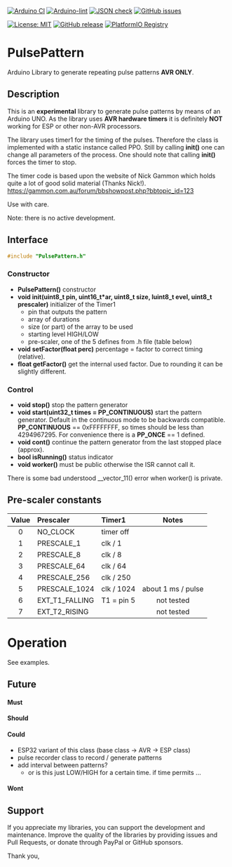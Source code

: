 
[![Arduino CI](https://github.com/RobTillaart/PulsePattern/workflows/Arduino%20CI/badge.svg)](https://github.com/marketplace/actions/arduino_ci)
[![Arduino-lint](https://github.com/RobTillaart/PulsePattern/actions/workflows/arduino-lint.yml/badge.svg)](https://github.com/RobTillaart/PulsePattern/actions/workflows/arduino-lint.yml)
[![JSON check](https://github.com/RobTillaart/PulsePattern/actions/workflows/jsoncheck.yml/badge.svg)](https://github.com/RobTillaart/PulsePattern/actions/workflows/jsoncheck.yml)
[![GitHub issues](https://img.shields.io/github/issues/RobTillaart/PulsePattern.svg)](https://github.com/RobTillaart/PulsePattern/issues)

[![License: MIT](https://img.shields.io/badge/license-MIT-green.svg)](https://github.com/RobTillaart/PulsePattern/blob/master/LICENSE)
[![GitHub release](https://img.shields.io/github/release/RobTillaart/PulsePattern.svg?maxAge=3600)](https://github.com/RobTillaart/PulsePattern/releases)
[![PlatformIO Registry](https://badges.registry.platformio.org/packages/robtillaart/library/PulsePattern.svg)](https://registry.platformio.org/libraries/robtillaart/PulsePattern)


# PulsePattern

Arduino Library to generate repeating pulse patterns **AVR ONLY**.


## Description

This is an **experimental** library to generate pulse patterns by means of an Arduino UNO.
As the library uses **AVR hardware timers** it is definitely **NOT** working for ESP
or other non-AVR processors.

The library uses timer1 for the timing of the pulses.
Therefore the class is implemented with a static instance called PPO.
Still by calling **init()** one can change all parameters of the process.
One should note that calling **init()** forces the timer to stop.

The timer code is based upon the website of Nick Gammon which
holds quite a lot of good solid material (Thanks Nick!).
https://gammon.com.au/forum/bbshowpost.php?bbtopic_id=123

Use with care.

Note: there is no active development.


## Interface

```cpp
#include "PulsePattern.h"
```

### Constructor

- **PulsePattern()** constructor
- **void init(uint8_t pin, uint16_t\*ar, uint8_t size, luint8_t evel, uint8_t prescaler)** initializer of the Timer1
   - pin that outputs the pattern
   - array of durations
   - size (or part) of the array to be used
   - starting level HIGH/LOW
   - pre-scaler, one of the 5 defines from .h file (table below)
- **void setFactor(float perc)** percentage = factor to correct timing (relative).
- **float getFactor()** get the internal used factor. Due to rounding it can be slightly different.

### Control

- **void stop()** stop the pattern generator
- **void start(uint32_t times = PP_CONTINUOUS)** start the pattern generator.
Default in the continuous mode to be backwards compatible.
**PP_CONTINUOUS** == 0xFFFFFFFF, so times should be less than 4294967295. 
For convenience there is a **PP_ONCE** == 1 defined.
- **void cont()** continue the pattern generator from the last stopped place (approx).
- **bool isRunning()** status indicator
- **void worker()** must be public otherwise the ISR cannot call it.

There is some bad understood __vector_11() error when worker() is private.


## Pre-scaler constants

|  Value  |  Prescaler       |  Timer1      |  Notes       |
|:-------:|:-----------------|:-------------|:------------:|
|    0    |  NO_CLOCK        |  timer off   |              |
|    1    |  PRESCALE_1      |  clk / 1     |
|    2    |  PRESCALE_8      |  clk / 8     |
|    3    |  PRESCALE_64     |  clk / 64    |
|    4    |  PRESCALE_256    |  clk / 250   |
|    5    |  PRESCALE_1024   |  clk / 1024  |  about 1 ms / pulse
|    6    |  EXT_T1_FALLING  |  T1 = pin 5  |  not tested
|    7    |  EXT_T2_RISING   |              |  not tested


# Operation

See examples.


## Future

#### Must

#### Should

#### Could

- ESP32 variant of this class (base class -> AVR -> ESP class)
- pulse recorder class to record / generate patterns
- add interval between patterns?
  - or is this just LOW/HIGH for a certain time.
if time permits ...

#### Wont


## Support

If you appreciate my libraries, you can support the development and maintenance.
Improve the quality of the libraries by providing issues and Pull Requests, or
donate through PayPal or GitHub sponsors.

Thank you,


